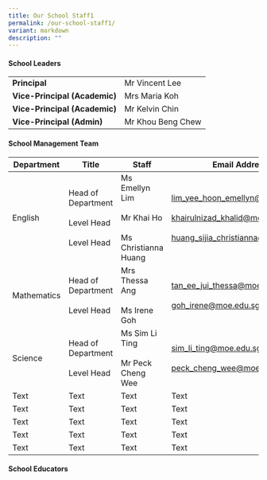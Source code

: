 ```yaml
---
title: Our School Staff1
permalink: /our-school-staff1/
variant: markdown
description: ""
---
```

#### **School Leaders**


|  |  | 
| -------- | -------- | 
| **Principal**     | Mr Vincent Lee     | 
| **Vice-Principal (Academic)**     | Mrs Maria Koh     | 
| **Vice-Principal (Academic)**     | Mr Kelvin Chin     |
| **Vice-Principal (Admin)**     | Mr Khou Beng Chew     | 


#### **School Management Team**


| Department | Title | Staff | Email Address |
| -------- | -------- | -------- | -------- |
| English     | Head of Department<br><br>Level Head<br><br> Level Head     | Ms Emellyn Lim<br><br>Mr Khai Ho<br><br>Ms Christianna Huang     | lim_yee_hoon_emellyn@moe.edu.sg <br><br>khairulnizad_khalid@moe.edu.sg<br><br>huang_sijia_christianna@moe.edu.sg    |
| Mathematics     | Head of Department<br><br>Level Head     | Mrs Thessa Ang<br><br>Ms Irene Goh     | tan_ee_jui_thessa@moe.edu.sg<br><br> goh_irene@moe.edu.sg     |
| Science     | Head of Department<br><br>Level Head   | Ms Sim Li Ting<br><br>Mr Peck Cheng Wee     | sim_li_ting@moe.edu.sg<br><br>peck_cheng_wee@moe.edu.sg     |
| Text     | Text     | Text     | Text     |
| Text     | Text     | Text     | Text     |
| Text     | Text     | Text     | Text     |
| Text     | Text     | Text     | Text     |
| Text     | Text     | Text     | Text     |


#### **School Educators**